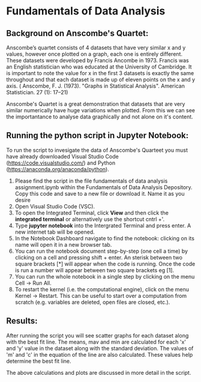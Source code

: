 # Fundamentals of Data Analysis

## Background on Anscombe's Quartet:
Anscombe’s quartet consists of 4 datasets that have very similar x and y values, however once plotted on a graph, each one is entirely different. These datasets were developed by Francis Ancombe in 1973. Francis was an English statistician who was educated at the University of Cambridge. It is important to note the value for x in the first 3 datasets is exactly the same throughout and that each dataset is made up of eleven points on the x and y axis. ( Anscombe, F. J. (1973). "Graphs in Statistical Analysis". American Statistician. 27 (1): 17–21)

Anscombe's Quartet is a great demonstration that datasets that are very similar numerically have huge variations when plotted. From this we can see the importantance to analyse data graphically and not alone on it's content.


## Running the python script in Jupyter Notebook:
To run the script to invesigate the data of Anscombe's Quarteet you must have already downloaded Visual Studio Code (https://code.visualstudio.com/) and Python (https://anaconda.org/anaconda/python).

1. Please find the script in the file fundamentals of data analysis assignment.ipynb within the Fundamentals of Data Analysis Depository. Copy this code and save to a new file or download it. Name it as you desire
2. Open Visual Studio Code (VSC).
3. To open the Integrated Terminal, click **View** and then click the **integrated terminal** or alternatively use the shortcut cntrl +'.
4. Type **jupyter notebook** into the Intergrated Terminal and press enter. A new internet tab will be opened.
5. In the Notebook Dashboard navigate to find the notebook: clicking on its name will open it in a new browser tab.
6. You can run the notebook document step-by-step (one cell a time) by clicking on a cell and pressing shift + enter. An sterisk between two square brackets [*] will appear when the code is running. Once the code is run a number will appear between two square brackets eg [1].
7. You can run the whole notebook in a single step by clicking on the menu Cell -> Run All.
8. To restart the kernel (i.e. the computational engine), click on the menu Kernel -> Restart. This can be useful to start over a computation from scratch (e.g. variables are deleted, open files are closed, etc.).

## Results: 
After running the script you will see scatter graphs for each dataset along with the best fit line. The means, mav and min are calculated for each 'x' and 'y' value in the dataset along with the standard deviation. The values of 'm' and 'c' in the equation of the line are also calculated. These values help determine the best fit line.

The above calculations and plots are discussed in more detail in the script.
